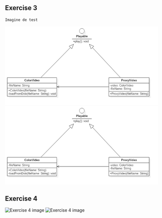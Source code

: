 ## Exercise 3
    Imagine de test

![Exercise 3 image](docs/pb3.jpg)
![Exercise 3 image](docs/pb3.jpg)

## Exercise 4

![Exercise 4 image](docs/pb4.jpg)
![Exercise 4 image](docs/pb4.jpg)
